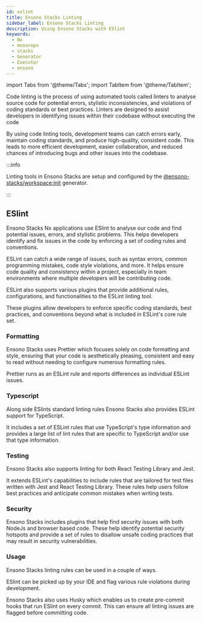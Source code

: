 ```yaml
---
id: eslint
title: Ensono Stacks Linting
sidebar_label: Ensono Stacks Linting
description: Using Ensono Stacks with ESlint
keywords:
  - Nx
  - monorepo
  - stacks
  - Generator
  - Executor
  - ensono
---
```


import Tabs from '@theme/Tabs';
import TabItem from '@theme/TabItem';

Code linting is the process of using automated tools called linters to analyse source code for potential errors, stylistic inconsistencies, and violations of coding standards or best practices. Linters are designed to assist developers in identifying issues within their codebase without executing the code

By using code linting tools, development teams can catch errors early, maintain coding standards, and produce high-quality, consistent code. This leads to more efficient development, easier collaboration, and reduced chances of introducing bugs and other issues into the codebase.

:::info

Linting tools in Ensono Stacks are setup and configured by the [@ensono-stacks/workspace:init](/docs/getting_started/workspace/ensono-stacks-workspace#ensono-stacksworkspaceinit) generator.

:::

## ESlint

Ensono Stacks Nx applications use ESlint to analyse our code and find potential issues, errors, and stylistic problems. This helps developers identify and fix issues in the code by enforcing a set of coding rules and conventions.

ESLint can catch a wide range of issues, such as syntax errors, common programming mistakes, code style violations, and more. It helps ensure code quality and consistency within a project, especially in team environments where multiple developers will be contributing code.

ESLint also supports various plugins that provide additional rules, configurations, and functionalities to the ESLint linting tool.

These plugins allow developers to enforce specific coding standards, best practices, and conventions beyond what is included in ESLint's core rule set.

### Formatting

Ensono Stacks uses Prettier which focuses solely on code formatting and style, ensuring that your code is aesthetically pleasing, consistent and easy to read without needing to configure numerous formatting rules.

Prettier runs as an ESLint rule and reports differences as individual ESLint issues.

### Typescript

Along side ESlints standard linting rules Ensono Stacks also provides ESLint support for TypeScript.

It includes a set of ESLint rules that use TypeScript's type information and provides a large list of lint rules that are specific to TypeScript and/or use that type information.

### Testing

Ensono Stacks also supports linting for both React Testing Library and Jest.

It extends ESLint's capabilities to include rules that are tailored for test files written with Jest and React Testing Library.
These rules help users follow best practices and anticipate common mistakes when writing tests.

### Security

Ensono Stacks includes plugins that help find security issues with both NodeJs and browser based code.
These help identify potential security hotspots and provide a set of rules to disallow unsafe coding practices that may result in security vulnerabilities.

### Usage

Ensono Stacks linting rules can be used in a couple of ways.

ESlint can be picked up by your IDE and flag various rule violations during development.

Ensono Stacks also uses Husky which enables us to create pre-commit hooks that run ESlint on every commit.
This can ensure all linting issues are flagged before committing code.
